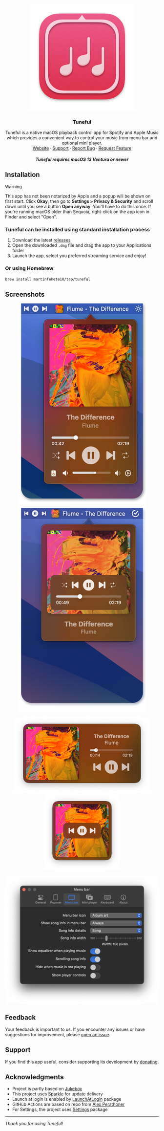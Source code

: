 <div align="center">
  <a href="https://github.com/martinfekete10/Tuneful">
    <img src="docs/images/icon.png" width="350">
  </a>

  <h3 align="center">Tuneful</h3>

  <p align="center">
    Tuneful is a native macOS playback control app for Spotify and Apple Music which provides a convenient way to control your music from menu bar and optional mini player.
    <br />
    <a href="https://martinfekete.com/Tuneful/">Website</a>
    ·
    <a href="https://ko-fi.com/martinfekete">Support</a>
    ·
    <a href="https://github.com/martinfekete10/Tuneful/issues">Report Bug</a>
    ·
    <a href="https://github.com/martinfekete10/Tuneful/issues">Request Feature</a>
  </p>
</div>

<h5 align="center">Tuneful requires macOS 13 Ventura or newer</h5>

## Installation

> [!WARNING]
> This app has not been notarized by Apple and a popup will be shown on first start. Click **Okay**, then go to **Settings > Privacy & Security** and scroll down until you see a button **Open anyway**. You'll have to do this once.
> If you're running macOS older than Sequoia, right-click on the app icon in Finder and select "Open".

### Tuneful can be installed using standard installation process

1. Download the latest [releases](https://github.com/martinfekete10/Tuneful/releases/latest/download/Tuneful.dmg)
2. Open the downloaded `.dmg` file and drag the app to your Applications folder
3. Launch the app, select you preferred streaming service and enjoy!

### Or using Homebrew

`brew install martinfekete10/tap/tuneful`

## Screenshots

<p align="center">
  <img width="420" src="docs/images/playback.png">
  <img width="420" src="docs/images/playback-minimal.png">
</p>

<p align="center">
  <img height="250" src="docs/images/miniplayer-full.png">
  <img height="250" src="docs/images/miniplayer-minimal.png">
</p>

<p align="center">
  <img width="520" src="docs/images/menu-bar-settings.png">
</p>

## Feedback

Your feedback is important to us. If you encounter any issues or have suggestions for improvement, please [open an issue](https://github.com/martinfekete10/Tuneful/issues).

## Support

If you find this app useful, consider supporting its development by [donating](https://ko-fi.com/martinfekete).

## Acknowledgments

-   Project is partly based on [Jukebox](https://github.com/Jaysce/Jukebox/tree/main)
-   This project uses [Sparkle](https://sparkle-project.org) for update delivery
-   Launch at login is enabled by [LaunchAtLogin](https://github.com/sindresorhus/LaunchAtLogin) package
-   GitHub Actions are based on repo from [Alex Perathoner](https://github.com/AlexPerathoner/SparkleReleaseTest)
-   For Settings, the project uses [Settings](https://github.com/sindresorhus/Settings) package

---

_Thank you for using Tuneful!_
